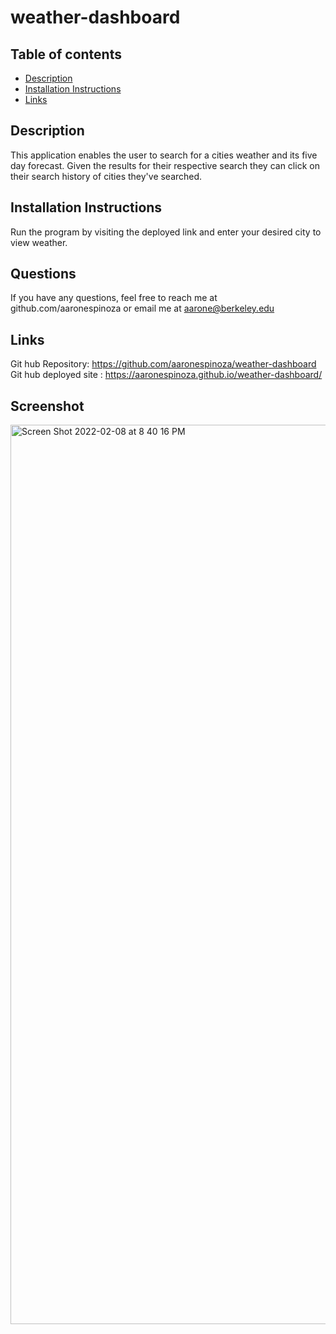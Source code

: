 # weather-dashboard
## Table of contents
* [Description](#description)
* [Installation Instructions](#Installation-Instructions)
* [Links](#Links)

## Description 
This application enables the user to search for a cities weather and its five day forecast. Given the results for their respective search they can click on their search history of cities they've searched.
## Installation Instructions
Run the program by visiting the deployed link and enter your desired city to view weather.

## Questions
If you have any questions, feel free to reach me at github.com/aaronespinoza or email me at 
aarone@berkeley.edu

## Links 
Git hub Repository: https://github.com/aaronespinoza/weather-dashboard
Git hub deployed site : https://aaronespinoza.github.io/weather-dashboard/

## Screenshot
<img width="1439" alt="Screen Shot 2022-02-08 at 8 40 16 PM" src="https://user-images.githubusercontent.com/92828704/153123111-cef27941-a0bd-423d-bcf8-3ddbce74da9a.png">
